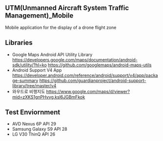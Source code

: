 ## UTM(Unmanned Aircraft System Traffic Management)_Mobile
Mobile application for the display of a drone flight zone 

## Libraries
- Google Maps Android API Utility Library
	https://developers.google.com/maps/documentation/android-sdk/utility/?hl=ko
	https://github.com/googlemaps/android-maps-utils
- Android Support V4 App
	https://developer.android.com/reference/android/support/v4/app/package-summary
	https://github.com/guardianproject/android-support-library/tree/master/v4
- 와우드로 비행지도
	https://www.google.com/maps/d/viewer?mid=zXKS1gnPHvvg.ksl6JGBmFkok

## Test Enviornment
- AVD Nexus 6P API 29
- Samsung Galaxy S9 API 28
- LG V30 ThinQ API 26
